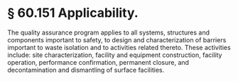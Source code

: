 # § 60.151   Applicability.

The quality assurance program applies to all systems, structures and components important to safety, to design and characterization of barriers important to waste isolation and to activities related thereto. These activities include: site characterization, facility and equipment construction, facility operation, performance confirmation, permanent closure, and decontamination and dismantling of surface facilities.




